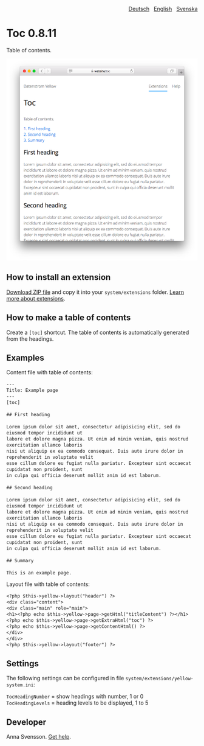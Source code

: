 <p align="right"><a href="README-de.md">Deutsch</a> &nbsp; <a href="README.md">English</a> &nbsp; <a href="README-sv.md">Svenska</a></p>

# Toc 0.8.11

Table of contents.

<p align="center"><img src="SCREENSHOT.png?raw=true" alt="Screenshot"></p>

## How to install an extension

[Download ZIP file](https://github.com/annaesvensson/yellow-toc/archive/refs/heads/main.zip) and copy it into your `system/extensions` folder. [Learn more about extensions](https://github.com/annaesvensson/yellow-update).

## How to make a table of contents

Create a `[toc]` shortcut. The table of contents is automatically generated from the headings.

## Examples

Content file with table of contents:

    ---
    Title: Example page
    ---
    [toc]
    
    ## First heading
    
    Lorem ipsum dolor sit amet, consectetur adipisicing elit, sed do eiusmod tempor incididunt ut 
    labore et dolore magna pizza. Ut enim ad minim veniam, quis nostrud exercitation ullamco laboris 
    nisi ut aliquip ex ea commodo consequat. Duis aute irure dolor in reprehenderit in voluptate velit 
    esse cillum dolore eu fugiat nulla pariatur. Excepteur sint occaecat cupidatat non proident, sunt 
    in culpa qui officia deserunt mollit anim id est laborum.
    
    ## Second heading
    
    Lorem ipsum dolor sit amet, consectetur adipisicing elit, sed do eiusmod tempor incididunt ut 
    labore et dolore magna pizza. Ut enim ad minim veniam, quis nostrud exercitation ullamco laboris 
    nisi ut aliquip ex ea commodo consequat. Duis aute irure dolor in reprehenderit in voluptate velit 
    esse cillum dolore eu fugiat nulla pariatur. Excepteur sint occaecat cupidatat non proident, sunt 
    in culpa qui officia deserunt mollit anim id est laborum.
    
    ## Summary
    
    This is an example page.

Layout file with table of contents:

    <?php $this->yellow->layout("header") ?>
    <div class="content">
    <div class="main" role="main">
    <h1><?php echo $this->yellow->page->getHtml("titleContent") ?></h1>
    <?php echo $this->yellow->page->getExtraHtml("toc") ?>
    <?php echo $this->yellow->page->getContentHtml() ?>
    </div>
    </div>
    <?php $this->yellow->layout("footer") ?>


## Settings

The following settings can be configured in file `system/extensions/yellow-system.ini`:

`TocHeadingNumber` = show headings with number, 1 or 0  
`TocHeadingLevels` = heading levels to be displayed, 1 to 5  

## Developer

Anna Svensson. [Get help](https://datenstrom.se/yellow/help/).
